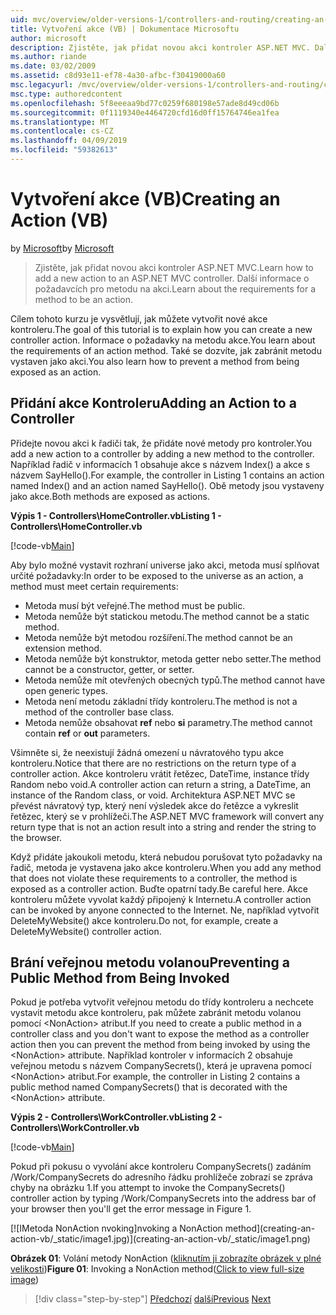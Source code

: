 ```yaml
---
uid: mvc/overview/older-versions-1/controllers-and-routing/creating-an-action-vb
title: Vytvoření akce (VB) | Dokumentace Microsoftu
author: microsoft
description: Zjistěte, jak přidat novou akci kontroler ASP.NET MVC. Další informace o požadavcích pro metodu na akci.
ms.author: riande
ms.date: 03/02/2009
ms.assetid: c8d93e11-ef78-4a30-afbc-f30419000a60
msc.legacyurl: /mvc/overview/older-versions-1/controllers-and-routing/creating-an-action-vb
msc.type: authoredcontent
ms.openlocfilehash: 5f8eeeaa9bd77c0259f680198e57ade8d49cd06b
ms.sourcegitcommit: 0f1119340e4464720cfd16d0ff15764746ea1fea
ms.translationtype: MT
ms.contentlocale: cs-CZ
ms.lasthandoff: 04/09/2019
ms.locfileid: "59382613"
---
```

# <a name="creating-an-action-vb"></a><span data-ttu-id="353a8-104">Vytvoření akce (VB)</span><span class="sxs-lookup"><span data-stu-id="353a8-104">Creating an Action (VB)</span></span>

<span data-ttu-id="353a8-105">by [Microsoft](https://github.com/microsoft)</span><span class="sxs-lookup"><span data-stu-id="353a8-105">by [Microsoft](https://github.com/microsoft)</span></span>

> <span data-ttu-id="353a8-106">Zjistěte, jak přidat novou akci kontroler ASP.NET MVC.</span><span class="sxs-lookup"><span data-stu-id="353a8-106">Learn how to add a new action to an ASP.NET MVC controller.</span></span> <span data-ttu-id="353a8-107">Další informace o požadavcích pro metodu na akci.</span><span class="sxs-lookup"><span data-stu-id="353a8-107">Learn about the requirements for a method to be an action.</span></span>


<span data-ttu-id="353a8-108">Cílem tohoto kurzu je vysvětlují, jak můžete vytvořit nové akce kontroleru.</span><span class="sxs-lookup"><span data-stu-id="353a8-108">The goal of this tutorial is to explain how you can create a new controller action.</span></span> <span data-ttu-id="353a8-109">Informace o požadavky na metodu akce.</span><span class="sxs-lookup"><span data-stu-id="353a8-109">You learn about the requirements of an action method.</span></span> <span data-ttu-id="353a8-110">Také se dozvíte, jak zabránit metodu vystaven jako akci.</span><span class="sxs-lookup"><span data-stu-id="353a8-110">You also learn how to prevent a method from being exposed as an action.</span></span>

## <a name="adding-an-action-to-a-controller"></a><span data-ttu-id="353a8-111">Přidání akce Kontroleru</span><span class="sxs-lookup"><span data-stu-id="353a8-111">Adding an Action to a Controller</span></span>

<span data-ttu-id="353a8-112">Přidejte novou akci k řadiči tak, že přidáte nové metody pro kontroler.</span><span class="sxs-lookup"><span data-stu-id="353a8-112">You add a new action to a controller by adding a new method to the controller.</span></span> <span data-ttu-id="353a8-113">Například řadič v informacích 1 obsahuje akce s názvem Index() a akce s názvem SayHello().</span><span class="sxs-lookup"><span data-stu-id="353a8-113">For example, the controller in Listing 1 contains an action named Index() and an action named SayHello().</span></span> <span data-ttu-id="353a8-114">Obě metody jsou vystaveny jako akce.</span><span class="sxs-lookup"><span data-stu-id="353a8-114">Both methods are exposed as actions.</span></span>

**<span data-ttu-id="353a8-115">Výpis 1 - Controllers\HomeController.vb</span><span class="sxs-lookup"><span data-stu-id="353a8-115">Listing 1 - Controllers\HomeController.vb</span></span>**

[!code-vb[Main](creating-an-action-vb/samples/sample1.vb)]

<span data-ttu-id="353a8-116">Aby bylo možné vystavit rozhraní universe jako akci, metoda musí splňovat určité požadavky:</span><span class="sxs-lookup"><span data-stu-id="353a8-116">In order to be exposed to the universe as an action, a method must meet certain requirements:</span></span>

- <span data-ttu-id="353a8-117">Metoda musí být veřejné.</span><span class="sxs-lookup"><span data-stu-id="353a8-117">The method must be public.</span></span>
- <span data-ttu-id="353a8-118">Metoda nemůže být statickou metodu.</span><span class="sxs-lookup"><span data-stu-id="353a8-118">The method cannot be a static method.</span></span>
- <span data-ttu-id="353a8-119">Metoda nemůže být metodou rozšíření.</span><span class="sxs-lookup"><span data-stu-id="353a8-119">The method cannot be an extension method.</span></span>
- <span data-ttu-id="353a8-120">Metoda nemůže být konstruktor, metoda getter nebo setter.</span><span class="sxs-lookup"><span data-stu-id="353a8-120">The method cannot be a constructor, getter, or setter.</span></span>
- <span data-ttu-id="353a8-121">Metoda nemůže mít otevřených obecných typů.</span><span class="sxs-lookup"><span data-stu-id="353a8-121">The method cannot have open generic types.</span></span>
- <span data-ttu-id="353a8-122">Metoda není metodu základní třídy kontroleru.</span><span class="sxs-lookup"><span data-stu-id="353a8-122">The method is not a method of the controller base class.</span></span>
- <span data-ttu-id="353a8-123">Metoda nemůže obsahovat **ref** nebo **si** parametry.</span><span class="sxs-lookup"><span data-stu-id="353a8-123">The method cannot contain **ref** or **out** parameters.</span></span>

<span data-ttu-id="353a8-124">Všimněte si, že neexistují žádná omezení u návratového typu akce kontroleru.</span><span class="sxs-lookup"><span data-stu-id="353a8-124">Notice that there are no restrictions on the return type of a controller action.</span></span> <span data-ttu-id="353a8-125">Akce kontroleru vrátit řetězec, DateTime, instance třídy Random nebo void.</span><span class="sxs-lookup"><span data-stu-id="353a8-125">A controller action can return a string, a DateTime, an instance of the Random class, or void.</span></span> <span data-ttu-id="353a8-126">Architektura ASP.NET MVC se převést návratový typ, který není výsledek akce do řetězce a vykreslit řetězec, který se v prohlížeči.</span><span class="sxs-lookup"><span data-stu-id="353a8-126">The ASP.NET MVC framework will convert any return type that is not an action result into a string and render the string to the browser.</span></span>

<span data-ttu-id="353a8-127">Když přidáte jakoukoli metodu, která nebudou porušovat tyto požadavky na řadič, metoda je vystavena jako akce kontroleru.</span><span class="sxs-lookup"><span data-stu-id="353a8-127">When you add any method that does not violate these requirements to a controller, the method is exposed as a controller action.</span></span> <span data-ttu-id="353a8-128">Buďte opatrní tady.</span><span class="sxs-lookup"><span data-stu-id="353a8-128">Be careful here.</span></span> <span data-ttu-id="353a8-129">Akce kontroleru můžete vyvolat každý připojený k Internetu.</span><span class="sxs-lookup"><span data-stu-id="353a8-129">A controller action can be invoked by anyone connected to the Internet.</span></span> <span data-ttu-id="353a8-130">Ne, například vytvořit DeleteMyWebsite() akce kontroleru.</span><span class="sxs-lookup"><span data-stu-id="353a8-130">Do not, for example, create a DeleteMyWebsite() controller action.</span></span>

## <a name="preventing-a-public-method-from-being-invoked"></a><span data-ttu-id="353a8-131">Brání veřejnou metodu volanou</span><span class="sxs-lookup"><span data-stu-id="353a8-131">Preventing a Public Method from Being Invoked</span></span>

<span data-ttu-id="353a8-132">Pokud je potřeba vytvořit veřejnou metodu do třídy kontroleru a nechcete vystavit metodu akce kontroleru, pak můžete zabránit metodu volanou pomocí &lt;NonAction&gt; atribut.</span><span class="sxs-lookup"><span data-stu-id="353a8-132">If you need to create a public method in a controller class and you don't want to expose the method as a controller action then you can prevent the method from being invoked by using the &lt;NonAction&gt; attribute.</span></span> <span data-ttu-id="353a8-133">Například kontroler v informacích 2 obsahuje veřejnou metodu s názvem CompanySecrets(), která je upravena pomocí &lt;NonAction&gt; atribut.</span><span class="sxs-lookup"><span data-stu-id="353a8-133">For example, the controller in Listing 2 contains a public method named CompanySecrets() that is decorated with the &lt;NonAction&gt; attribute.</span></span>

**<span data-ttu-id="353a8-134">Výpis 2 - Controllers\WorkController.vb</span><span class="sxs-lookup"><span data-stu-id="353a8-134">Listing 2 - Controllers\WorkController.vb</span></span>**

[!code-vb[Main](creating-an-action-vb/samples/sample2.vb)]

<span data-ttu-id="353a8-135">Pokud při pokusu o vyvolání akce kontroleru CompanySecrets() zadáním /Work/CompanySecrets do adresního řádku prohlížeče zobrazí se zpráva chyby na obrázku 1.</span><span class="sxs-lookup"><span data-stu-id="353a8-135">If you attempt to invoke the CompanySecrets() controller action by typing /Work/CompanySecrets into the address bar of your browser then you'll get the error message in Figure 1.</span></span>


[![I<span data-ttu-id="353a8-136">Metoda NonAction nvoking]</span><span class="sxs-lookup"><span data-stu-id="353a8-136">nvoking a NonAction method]</span></span>(creating-an-action-vb/_static/image1.jpg)](creating-an-action-vb/_static/image1.png)

<span data-ttu-id="353a8-137">**Obrázek 01**: Volání metody NonAction ([kliknutím ji zobrazíte obrázek v plné velikosti](creating-an-action-vb/_static/image2.png))</span><span class="sxs-lookup"><span data-stu-id="353a8-137">**Figure 01**: Invoking a NonAction method([Click to view full-size image](creating-an-action-vb/_static/image2.png))</span></span>

> [!div class="step-by-step"]
> <span data-ttu-id="353a8-138">[Předchozí](creating-a-controller-vb.md)
> [další](aspnet-mvc-controllers-overview-cs.md)</span><span class="sxs-lookup"><span data-stu-id="353a8-138">[Previous](creating-a-controller-vb.md)
[Next](aspnet-mvc-controllers-overview-cs.md)</span></span>
